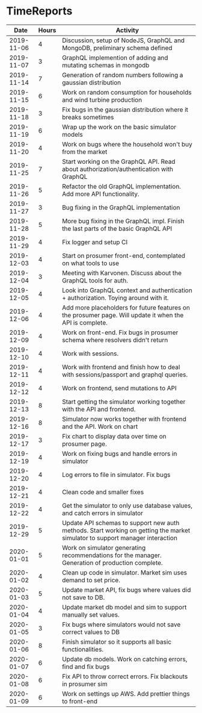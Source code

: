 # TimeReports

| Date  |      Hours    | Activity                                       |
| ----------- | ------- |------------------------------------------------
| 2019-11-06 | 4 |  Discussion, setup of NodeJS, GraphQL and MongoDB, preliminary schema defined |
| 2019-11-07 | 3 | GraphQL implemention of adding and mutating schemas in mongodb |
| 2019-11-14 | 7 | Generation of random numbers following a gaussian distribution |
| 2019-11-15 | 6 | Work on random consumption for households and wind turbine production |
| 2019-11-18 | 3 | Fix bugs in the gaussian distribution where it breaks sometimes |
| 2019-11-19 | 6 | Wrap up the work on the basic simulator models |
| 2019-11-20 | 4 | Work on bugs where the household won't buy from the market |
| 2019-11-25 | 7 | Start working on the GraphQL API. Read about authorization/authentication with GraphQL |
| 2019-11-26 | 5 | Refactor the old GraphQL implementation. Add more API functionality. |
| 2019-11-27 | 3 | Bug fixing in the GraphQL implementation |
| 2019-11-28 | 5 | More bug fixing in the GraphQL impl. Finish the last parts of the basic GraphQL API |
| 2019-11-29 | 4 | Fix logger and setup CI |
| 2019-12-03 | 4 | Start on prosumer front-end, contemplated on what tools to use |
| 2019-12-04 | 3 | Meeting with Karvonen. Discuss about the GraphQL tools for auth. |
| 2019-12-05 | 4 | Look into GraphQL context and authentication + authorization. Toying around with it. |
| 2019-12-06 | 4 | Add more placeholders for future features on the prosumer page. Will update it when the API is complete.|
| 2019-12-09 | 4 | Work on front-end. Fix bugs in prosumer schema where resolvers didn't return |
| 2019-12-10 | 4 | Work with sessions. |
| 2019-12-11 | 4 | Work with frontend and finish how to deal with sessions/passport and graphql queries. |
| 2019-12-12 | 4 | Work on frontend, send mutations to API |
| 2019-12-13 | 8 | Start getting the simulator working together with the API and frontend. |
| 2019-12-16 | 8 | Simulator now works together with frontend and the API. Work on chart |
| 2019-12-17 | 3 | Fix chart to display data over time on prosumer page. |
| 2019-12-19 | 4 | Work on fixing bugs and handle errors in simulator |
| 2019-12-20 | 4 | Log errors to file in simulator. Fix bugs |
| 2019-12-21 | 4 | Clean code and smaller fixes |
| 2019-12-22 | 4 | Get the simulator to only use database values, and catch errors in simulator |
| 2019-12-29 | 5 | Update API schemas to support new auth methods. Start working on getting the market simulator to support manager interaction |
| 2020-01-01 | 5 | Work on simulator generating recommendations for the manager. Generation of production complete. |
| 2020-01-02 | 4 | Clean up code in simulator. Market sim uses demand to set price. |
| 2020-01-03 | 5 | Update market API, fix bugs where values did not save to DB. |
| 2020-01-04 | 4 | Update market db model and sim to support manually set values. |
| 2020-01-05 | 3 | Fix bugs where simulators would not save correct values to DB |
| 2020-01-06 | 8 | Finish simulator so it supports all basic functionalities. |
| 2020-01-07 | 6 | Update db models. Work on catching errors, find and fix bugs |
| 2020-01-08 | 6 | Fix API to throw correct errors. Fix blackouts in prosumer sim |
| 2020-01-09 | 6 | Work on settings up AWS. Add prettier things to front-end |
